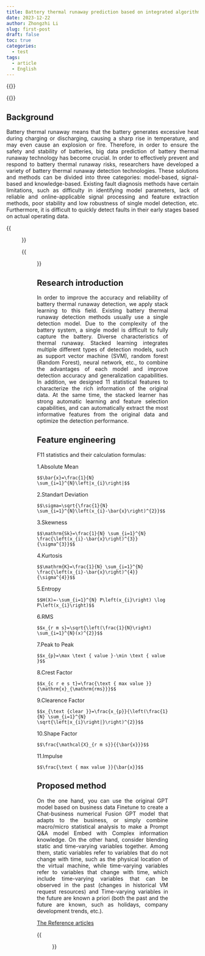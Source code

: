 ```yaml
---
title: Battery thermal runaway prediction based on integrated algorithm
date: 2023-12-22
author: Zhongzhi Li
slug: first-post
draft: false
toc: true
categories:
  - test
tags:
  - article
  - English
---
```


{{<block class="reminder">}}

{{<end>}}

## Background

<p style="text-align: justify;">Battery thermal runaway means that the battery generates excessive heat during charging or discharging, causing a sharp rise in temperature, and may even cause an explosion or fire. Therefore, in order to ensure the safety and stability of batteries, big data prediction of battery thermal runaway technology has become crucial. In order to effectively prevent and respond to battery thermal runaway risks, researchers have developed a variety of battery thermal runaway detection technologies. These solutions and methods can be divided into three categories: model-based, signal-based and knowledge-based. Existing fault diagnosis methods have certain limitations, such as difficulty in identifying model parameters, lack of reliable and online-applicable signal processing and feature extraction methods, poor stability and low robustness of single model detection, etc. Furthermore, it is difficult to quickly detect faults in their early stages based on actual operating data.</p>

{{<figure src="https://raw.githubusercontent.com/zhongzhili/zhongzhili.github.io/master/content/en/fig/20231222-1.png" width="600">}}

{{<figure src="https://raw.githubusercontent.com/zhongzhili/zhongzhili.github.io/master/content/en/fig/20231222-2.png" width="600">}}

## Research introduction

<p style="text-align: justify;">In order to improve the accuracy and reliability of battery thermal runaway detection, we apply stack learning to this field. Existing battery thermal runaway detection methods usually use a single detection model. Due to the complexity of the battery system, a single model is difficult to fully capture the battery. Diverse characteristics of thermal runaway. Stacked learning integrates multiple different types of detection models, such as support vector machine (SVM), random forest (Random Forest), neural network, etc., to combine the advantages of each model and improve detection accuracy and generalization capabilities. In addition, we designed 11 statistical features to characterize the rich information of the original data. At the same time, the stacked learner has strong automatic learning and feature selection capabilities, and can automatically extract the most informative features from the original data and optimize the detection performance.</p>

## Feature engineering

<p style="text-align: justify;">F11 statistics and their calculation formulas:</p>
1.Absolute Mean

`$$\bar{x}=\frac{1}{N} \sum_{i=1}^{N}\left|x_{i}\right|$$`

2.Standart Deviation

`$$\sigma=\sqrt{\frac{1}{N} \sum_{i=1}^{N}\left(x_{i}-\bar{x}\right)^{2}}$$`

3.Skewness

`$$\mathrm{Sk}=\frac{1}{N} \sum_{i=1}^{N} \frac{\left(x_{i}-\bar{x}\right)^{3}}{\sigma^{3}}$$`

4.Kurtosis

`$$\mathrm{K}=\frac{1}{N} \sum_{i=1}^{N} \frac{\left(x_{i}-\bar{x}\right)^{4}}{\sigma^{4}}$$`

5.Entropy

`$$H(X)=-\sum_{i=1}^{N} P\left(x_{i}\right) \log P\left(x_{i}\right)$$`

6.RMS

`$$x_{r m s}=\sqrt{\left(\frac{1}{N}\right) \sum_{i=1}^{N}(x)^{2}}$$`

7.Peak to Peak

`$$x_{p}=\max \text { value }-\min \text { value }$$`

8.Crest Factor

`$$x_{c r e s t}=\frac{\text { max value }}{\mathrm{x}_{\mathrm{rms}}}$$`

9.Clearence Factor

`$$x_{\text {clear }}=\frac{x_{p}}{\left(\frac{1}{N} \sum_{i=1}^{N} \sqrt{\left|x_{i}\right|}\right)^{2}}$$`

10.Shape Factor

`$$\frac{\mathcal{X}_{r m s}}{{\bar{x}}}$$`

11.Impulse

`$$\frac{\text { max value }}{\bar{x}}$$`







## Proposed method

<p style="text-align: justify;">On the one hand, you can use the original GPT model based on business data Finetune to create a Chat-business numerical Fusion GPT model that adapts to the business, or simply combine macro/micro statistical analysis to make a Prompt Q&A model Embed with Complex information knowledge. On the other hand, consider blending static and time-varying variables together. Among them, static variables refer to variables that do not change with time, such as the physical location of the virtual machine, while time-varying variables refer to variables that change with time, which include time-varying variables that can be observed in the past (changes in historical VM request resources) and Time-varying variables in the future are known a priori (both the past and the future are known, such as holidays, company development trends, etc.).</p>

[The Reference articles](https://pdf.sciencedirectassets.com/271676/1-s2.0-S0169207021X00040/1-s2.0-S0169207021000637/main.pdf?X-Amz-Security-Token=IQoJb3JpZ2luX2VjEIX%2F%2F%2F%2F%2F%2F%2F%2F%2F%2FwEaCXVzLWVhc3QtMSJIMEYCIQDDXCMeqQll%2B7Vuaqsipg0SGThZZZEtPmJU%2BzQnG7tiNAIhAKiQhOFj74d5GCe2jeczOZw0yJrvU7WBF95Y3qJkyv2cKrsFCP7%2F%2F%2F%2F%2F%2F%2F%2F%2F%2FwEQBRoMMDU5MDAzNTQ2ODY1IgzPxnG7W16IyqyQqXwqjwXkyW%2FyQxoLma8YUgxHes4Bi3k69M%2FS9QkabpMg8N%2F4dk5lCThiQuyns1QqF%2BvG%2Bmz3h0B3MgtJaA4PFxwKe5DjohvUTawG8EzPb93Wsmicmw0C6nUWZDEkciFCaphYKXWIF50xxCCY%2Fm0fxDRVhH8gKxTNXVXu0rkKY9MELBpz0E46HrquO1fqetTVPLLd%2F2vi5nn1nen0rIHtIuaRM0Oyyv84ejmcRwPEx2rNo74VZqih%2FuK96KgQTB7BCHPSy3ZxAybWFLapFhG8ISWytpDQ36gkYmNMxssdXQmkUbM%2FU9NRKOJF8BDqrpVbnvWDTA8gTOtMNrbtX0v3igCke2mJEhUy%2FRaqhFUNKCnfmUKdFX9zgdwQYXC273GUoIo8WJUAcB50mRCdPPvSB6LWUiGEzsndeyPXJdUHcdp9YkO3CcIcdF8Q9vTNQh%2FKpbn2aVkig9ZgKt5izHom5ItMGOIJb6RrHo8QuULy%2BM%2FC76cKRQEIXfjwpERGqxSCRGvFfA3anHlxZ828j3G0E5dKuybCXRng4prBAxY6OypXP%2FTrMbpJk9DfzkmGwBCsD3TjkoiI1N5h1236W9MA9TDgWE4RH7I5vQLWx%2FohXsntZBdCzs%2BIUio4RM97o3s%2FJsoHhqY4HfGXwiKf0MnPI8dDP39EI8xDDoFFWSKNf2x0CN%2FUuArbXIBcRfrhSxnbEo6CFokRxR56dj0VgsbvRAfjoqBsIEef4CksgRtdx7niDBkpAaFN6m%2BGSQIRmOOTj5HwWIu9GTcX7I7ohMVSGob0E6skhWjqOCIzzQQC41vMRA9ZXf10w237DGy%2FfKHTWS1AOWULNoQzvHGhK9GcaPoGJM5Cuu%2BQrzN3By4VgJMuZKn8MKuFj6wGOrABKJn3oTnBoS1PSNaaYHfz37r7gjqsI5LbjXGLCsRvPdltO8fwbz6Q9LCxAg0VskAx%2BMTUTRCS8XXRfOfqZOhkDBHJZbnPEu%2FUCdaCmI1OhbEriaG49MSbNbSUpI7HhBUfA32yHGYTx4c67ag4PYry%2BlXBGywxISVa7kKoslgJ60IzAxpTt5a6zqu%2FpKqgCpaJR4EcfQ1%2BeKNCK47PHKgKcQnUZ6hxHAVsLWawZE2aGMo%3D&X-Amz-Algorithm=AWS4-HMAC-SHA256&X-Amz-Date=20231221T060953Z&X-Amz-SignedHeaders=host&X-Amz-Expires=300&X-Amz-Credential=ASIAQ3PHCVTYVNXP4ZEE%2F20231221%2Fus-east-1%2Fs3%2Faws4_request&X-Amz-Signature=c0699eac7d0f60393d1fd20b265bb9c2e8b9d916a036e0edada26f5f3a2af913&hash=3bc8c357ff0ae5c68b784f5b76e7d5f9b058e79fef7f9240b97564e7671e33a8&host=68042c943591013ac2b2430a89b270f6af2c76d8dfd086a07176afe7c76c2c61&pii=S0169207021000637&tid=spdf-3c186525-db41-4667-b9fb-e254c91bf56d&sid=e462ebf375e077433c6833452f3df358528egxrqa&type=client&tsoh=d3d3LnNjaWVuY2VkaXJlY3QuY29t&ua=0e0b5e52590504515654&rr=838df5726a735dea&cc=hk)

{{<figure src="https://raw.githubusercontent.com/zhongzhili/zhongzhili.github.io/master/content/en/fig/20231221-1.png" width="600">}}







